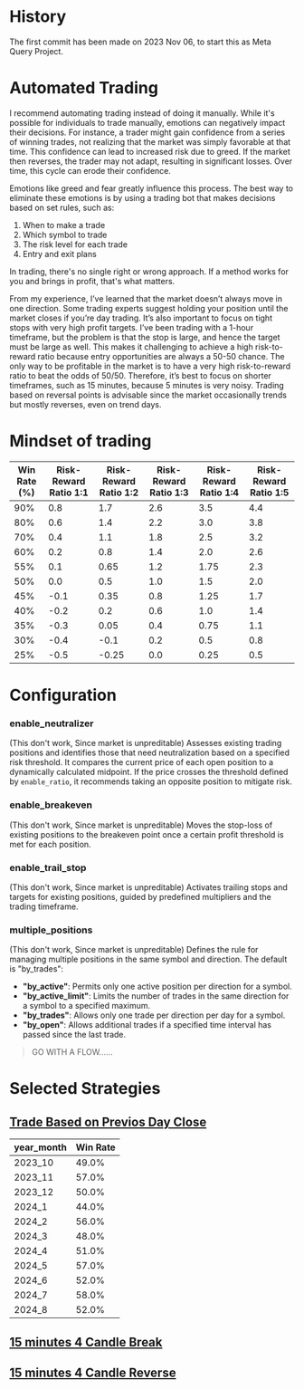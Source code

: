 # History
The first commit has been made on 2023 Nov 06, to start this as Meta Query Project.

# Automated Trading
I recommend automating trading instead of doing it manually. While it's possible for individuals to trade manually, emotions can negatively impact their decisions. For instance, a trader might gain confidence from a series of winning trades, not realizing that the market was simply favorable at that time. This confidence can lead to increased risk due to greed. If the market then reverses, the trader may not adapt, resulting in significant losses. Over time, this cycle can erode their confidence.


Emotions like greed and fear greatly influence this process. The best way to eliminate these emotions is by using a trading bot that makes decisions based on set rules, such as:

1. When to make a trade
2. Which symbol to trade
3. The risk level for each trade
4. Entry and exit plans


In trading, there's no single right or wrong approach. If a method works for you and brings in profit, that's what matters.

From my experience, I’ve learned that the market doesn’t always move in one direction. Some trading experts suggest holding your position until the market closes if you’re day trading. It’s also important to focus on tight stops with very high profit targets. I’ve been trading with a 1-hour timeframe, but the problem is that the stop is large, and hence the target must be large as well. This makes it challenging to achieve a high risk-to-reward ratio because entry opportunities are always a 50-50 chance. The only way to be profitable in the market is to have a very high risk-to-reward ratio to beat the odds of 50/50. Therefore, it’s best to focus on shorter timeframes, such as 15 minutes, because 5 minutes is very noisy. Trading based on reversal points is advisable since the market occasionally trends but mostly reverses, even on trend days.

# Mindset of trading
| **Win Rate (%)** | **Risk-Reward Ratio 1:1** | **Risk-Reward Ratio 1:2** | **Risk-Reward Ratio 1:3** | **Risk-Reward Ratio 1:4** | **Risk-Reward Ratio 1:5** |
|------------------|---------------------------|---------------------------|---------------------------|---------------------------|---------------------------|
| 90%              | 0.8                        | 1.7                        | 2.6                        | 3.5                        | 4.4                        |
| 80%              | 0.6                        | 1.4                        | 2.2                        | 3.0                        | 3.8                        |
| 70%              | 0.4                        | 1.1                        | 1.8                        | 2.5                        | 3.2                        |
| 60%              | 0.2                        | 0.8                        | 1.4                        | 2.0                        | 2.6                        |
| 55%              | 0.1                        | 0.65                       | 1.2                        | 1.75                       | 2.3                        |
| 50%              | 0.0                        | 0.5                        | 1.0                        | 1.5                        | 2.0                        |
| 45%              | -0.1                       | 0.35                       | 0.8                        | 1.25                       | 1.7                        |
| 40%              | -0.2                       | 0.2                        | 0.6                        | 1.0                        | 1.4                        |
| 35%              | -0.3                       | 0.05                       | 0.4                        | 0.75                       | 1.1                        |
| 30%              | -0.4                       | -0.1                       | 0.2                        | 0.5                        | 0.8                        |
| 25%              | -0.5                       | -0.25                      | 0.0                        | 0.25                       | 0.5                        |


# Configuration
### enable_neutralizer
(This don't work, Since market is unpreditable)
Assesses existing trading positions and identifies those that need neutralization based on a specified risk threshold. It compares the current price of each open position to a dynamically calculated midpoint. If the price crosses the threshold defined by `enable_ratio`, it recommends taking an opposite position to mitigate risk.

### enable_breakeven
(This don't work, Since market is unpreditable)
Moves the stop-loss of existing positions to the breakeven point once a certain profit threshold is met for each position.

### enable_trail_stop
(This don't work, Since market is unpreditable)
Activates trailing stops and targets for existing positions, guided by predefined multipliers and the trading timeframe.

### multiple_positions
(This don't work, Since market is unpreditable)
Defines the rule for managing multiple positions in the same symbol and direction. The default is "by_trades":

- **"by_active"**: Permits only one active position per direction for a symbol.
- **"by_active_limit"**: Limits the number of trades in the same direction for a symbol to a specified maximum.
- **"by_trades"**: Allows only one trade per direction per day for a symbol.
- **"by_open"**: Allows additional trades if a specified time interval has passed since the last trade.

> GO WITH A FLOW......

# Selected Strategies
## [Trade Based on Previos Day Close](FRX_PREV_DAY_CLOSE_DIR.bat)
| year_month | Win Rate |
|------------|--------------|
| 2023_10    | 49.0%        |
| 2023_11    | 57.0%        |
| 2023_12    | 50.0%        |
| 2024_1     | 44.0%        |
| 2024_2     | 56.0%        |
| 2024_3     | 48.0%        |
| 2024_4     | 51.0%        |
| 2024_5     | 57.0%        |
| 2024_6     | 52.0%        |
| 2024_7     | 58.0%        |
| 2024_8     | 52.0%        |


## [15 minutes 4 Candle Break](FRX_15M_4CDL_BREAK.bat)


## [15 minutes 4 Candle Reverse](FRX_15M_4CDL_REVERSE.bat)
